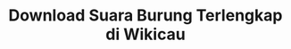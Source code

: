 ---
layout: post
title: "Download Suara Burung Terlengkap di Wikicau"
categories: [Suara Burung]
---